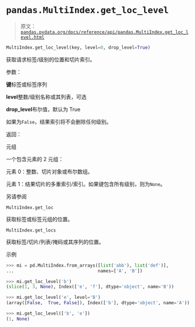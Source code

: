 # `pandas.MultiIndex.get_loc_level`

> 原文：[`pandas.pydata.org/docs/reference/api/pandas.MultiIndex.get_loc_level.html`](https://pandas.pydata.org/docs/reference/api/pandas.MultiIndex.get_loc_level.html)

```py
MultiIndex.get_loc_level(key, level=0, drop_level=True)
```

获取请求标签/级别的位置和切片索引。

参数：

**键**标签或标签序列

**level**整数/级别名称或其列表，可选

**drop_level**布尔值，默认为 True

如果为`False`，结果索引将不会删除任何级别。

返回：

元组

一个包含元素的 2 元组：

元素 0：整数、切片对象或布尔数组。

元素 1：结果切片的多重索引/索引。如果键包含所有级别，则为`None`。

另请参阅

`MultiIndex.get_loc`

获取标签或标签元组的位置。

`MultiIndex.get_locs`

获取标签/切片/列表/掩码或其序列的位置。

示例

```py
>>> mi = pd.MultiIndex.from_arrays([list('abb'), list('def')],
...                                names=['A', 'B']) 
```

```py
>>> mi.get_loc_level('b')
(slice(1, 3, None), Index(['e', 'f'], dtype='object', name='B')) 
```

```py
>>> mi.get_loc_level('e', level='B')
(array([False,  True, False]), Index(['b'], dtype='object', name='A')) 
```

```py
>>> mi.get_loc_level(['b', 'e'])
(1, None) 
```
